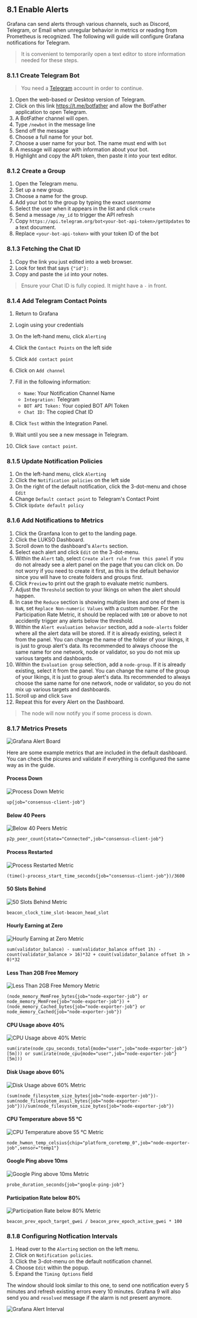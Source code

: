 ## 8.1 Enable Alerts

Grafana can send alerts through various channels, such as Discord, Telegram, or Email when unregular behavior in metrics or reading from Prometheus is recognized. The following will guide will configure Grafana notifications for Telegram.

> It is convenient to temporarily open a text editor to store information needed for these steps.

### 8.1.1 Create Telegram Bot

> You need a [Telegram](https://telegram.org/) account in order to continue.

1. Open the web-based or Desktop version of Telegram.
2. Click on this link https://t.me/botfather and allow the BotFather application to open Telegram.
3. A BotFather channel will open.
4. Type `/newbot` in the message line
5. Send off the message
6. Choose a full name for your bot.
7. Choose a user name for your bot. The name must end with `bot`
8. A message will appear with information about your bot.
9. Highlight and copy the API token, then paste it into your text editor.

### 8.1.2 Create a Group

1. Open the Telegram menu.
2. Set up a new group.
3. Choose a name for the group.
4. Add your bot to the group by typing the exact _username_
5. Select the user when it appears in the list and click `create`
6. Send a message `/my_id` to trigger the API refresh
7. Copy `https://api.telegram.org/bot<your-bot-api-token>/getUpdates` to a text document.
8. Replace `<your-bot-api-token>` with your token ID of the bot

### 8.1.3 Fetching the Chat ID

1. Copy the link you just edited into a web browser.
2. Look for text that says `{"id"}:`
3. Copy and paste the `id` into your notes.

> Ensure your Chat ID is fully copied. It might have a `-` in front.

### 8.1.4 Add Telegram Contact Points

1. Return to Grafana
2. Login using your credentials
3. On the left-hand menu, click `Alerting`
4. Click the `Contact Points` on the left side
5. Click `Add contact point`
6. Click on `Add channel`
7. Fill in the following information:

   - `Name`: Your Notification Channel Name
   - `Integration:` Telegram
   - `BOT API Token:` Your copied BOT API Token
   - `Chat ID:` The copied Chat ID

8. Click `Test` within the Integration Panel.
9. Wait until you see a new message in Telegram.
10. Click `Save contact point`.

### 8.1.5 Update Notification Policies

1. On the left-hand menu, click `Alerting`
2. Click the `Notification policies` on the left side
3. On the right of the default notification, click the 3-dot-menu and chose `Edit`
4. Change `Default contact point` to Telegram's Contact Point
5. Click `Update default policy`

### 8.1.6 Add Notifications to Metrics

1. Click the Granfana Icon to get to the landing page.
2. Click the LUKSO Dashboard.
3. Scroll down to the dashboard's `Alerts` section.
4. Select each alert and click `Edit` on the 3-dot-menu.
5. Within the `Alert` tab, select `Create alert rule from this panel` if you do not already see a alert panel on the page that you can click on. Do not worry if you need to create it first, as this is the default behavior since you will have to create folders and groups first.
6. Click `Preview` to print out the graph to evaluate metric numbers.
7. Adjust the `Threshold` section to your likings on when the alert should happen.
8. In case the `Reduce` section is showing multiple lines and one of them is `NaN`, set `Replace Non-numeric Values` with a custom number. For the Participation Rate Metric, it should be replaced with `100` or above to not accidently trigger any alerts below the threshold.
9. Within the `Alert evaluation behavior` section, add a `node-alerts` folder where all the alert data will be stored. If it is already existing, select it from the panel. You can change the name of the folder of your likings, it is just to group alert's data. Its recommended to always choose the same name for one network, node or validator, so you do not mix up various targets and dashboards.
10. Within the `Evaluation group` selection, add a `node-group`. If it is already existing, select it from the panel. You can change the name of the group of your likings, it is just to group alert's data. Its recommended to always choose the same name for one network, node or validator, so you do not mix up various targets and dashboards.
11. Scroll up and click `Save`
12. Repeat this for every Alert on the Dashboard.

> The node will now notify you if some process is down.

### 8.1.7 Metrics Presets

![Grafana Alert Board](/img/grafana-alerts-1.png)

Here are some example metrics that are included in the default dashboard. You can check the picures and validate if everything is configured the same way as in the guide.

#### Process Down

![Process Down Metric](/img/grafana-alerts-2.png)

```text
up{job="consensus-client-job"}
```

#### Below 40 Peers

![Below 40 Peers Metric](/img/grafana-alerts-3.png)

```text
p2p_peer_count{state="Connected",job="consensus-client-job"}
```

#### Process Restarted

![Process Restarted Metric](/img/grafana-alerts-4.png)

```text
(time()-process_start_time_seconds{job="consensus-client-job"})/3600
```

#### 50 Slots Behind

![50 Slots Behind Metric](/img/grafana-alerts-5.png)

```text
beacon_clock_time_slot-beacon_head_slot
```

#### Hourly Earning at Zero

![Hourly Earning at Zero Metric](/img/grafana-alerts-6.png)

```text
sum(validator_balance) - sum(validator_balance offset 1h) - count(validator_balance > 16)*32 + count(validator_balance offset 1h > 0)*32
```

#### Less Than 2GB Free Memory

![Less Than 2GB Free Memory Metric](/img/grafana-alerts-7.png)

```text
(node_memory_MemFree_bytes{job="node-exporter-job"} or node_memory_MemFree{job="node-exporter-job"}) + (node_memory_Cached_bytes{job="node-exporter-job"} or node_memory_Cached{job="node-exporter-job"})
```

#### CPU Usage above 40%

![CPU Usage above 40% Metric](/img/grafana-alerts-8.png)

```text
sum(irate(node_cpu_seconds_total{mode="user",job="node-exporter-job"}[5m])) or sum(irate(node_cpu{mode="user",job="node-exporter-job"}[5m]))
```

#### Disk Usage above 60%

![Disk Usage above 60% Metric](/img/grafana-alerts-9.png)

```text
(sum(node_filesystem_size_bytes{job="node-exporter-job"})-sum(node_filesystem_avail_bytes{job="node-exporter-job"}))/sum(node_filesystem_size_bytes{job="node-exporter-job"})
```

#### CPU Temperature above 55 °C

![CPU Temperature above 55 °C Metric](/img/grafana-alerts-10.png)

```text
node_hwmon_temp_celsius{chip="platform_coretemp_0",job="node-exporter-job",sensor="temp1"}
```

#### Google Ping above 10ms

![Google Ping above 10ms Metric](/img/grafana-alerts-11.png)

```text
probe_duration_seconds{job="google-ping-job"}
```

#### Participation Rate below 80%

![Participation Rate below 80% Metric](/img/grafana-alerts-12.png)

```text
beacon_prev_epoch_target_gwei / beacon_prev_epoch_active_gwei * 100
```

### 8.1.8 Configuring Notfication Intervals

1. Head over to the `Alerting` section on the left menu.
2. Click on `Notification policies`.
3. Click the 3-dot-menu on the default notification channel.
4. Choose `Edit` within the popup.
5. Expand the `Timing Options` field

The window should look similar to this one, to send one notification every 5 minutes and refresh existing errors every 10 minutes. Grafana 9 will also send you and `resolved` message if the alarm is not present anymore.

![Grafana Alert Interval](/img/grafana-alerts-13.png)
